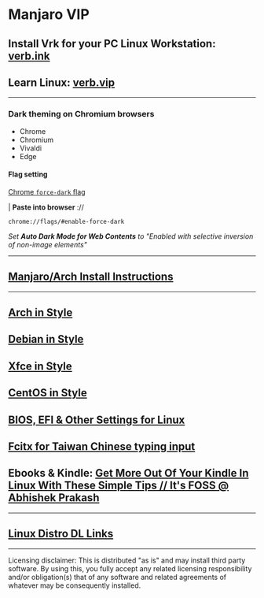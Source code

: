 # Manjaro VIP

## Install Vrk for your PC Linux Workstation: [verb.ink](http://verb.ink)

## Learn Linux: [verb.vip](https://github.com/inkVerb/VIP)

___
### Dark theming on Chromium browsers

- Chrome
- Chromium
- Vivaldi
- Edge

#### Flag setting

[Chrome `force-dark` flag](chrome://flags/#enable-force-dark)

| **Paste into browser** ://

```console
chrome://flags/#enable-force-dark
```
*Set **Auto Dark Mode for Web Contents** to "Enabled with selective inversion of non-image elements"*

___
## [Manjaro/Arch Install Instructions](https://github.com/inkVerb/Mi/blob/master/Arch.md)
___
## [Arch in Style](https://github.com/inkVerb/Mi/blob/master/Styled-Arch.md)
## [Debian in Style](https://github.com/inkVerb/Mi/blob/main/Styled-Debian.md)
## [Xfce in Style](https://github.com/inkVerb/Mi/blob/main/Styled-Xfce.md)
## [CentOS in Style](https://github.com/inkVerb/Mi/blob/main/Styled-CentOS.md)
## [BIOS, EFI & Other Settings for Linux](https://github.com/inkVerb/Mi/blob/master/install-BIOS-UEFI.md)
## [Fcitx for Taiwan Chinese typing input](https://github.com/inkVerb/Mi/blob/main/Fcitx_zh_TW.md)
## Ebooks & Kindle: [Get More Out Of Your Kindle In Linux With These Simple Tips // It's FOSS @ Abhishek Prakash](https://itsfoss.com/kindle-linux-tips/)
___
## [Linux Distro DL Links](https://github.com/inkVerb/Mi/blob/master/Linux-DL.md)

___

Licensing disclaimer: This is distributed "as is" and may install third party software. By using this, you fully accept any related licensing responsibility and/or obligation(s) that of any software and related agreements of whatever may be consequently installed.